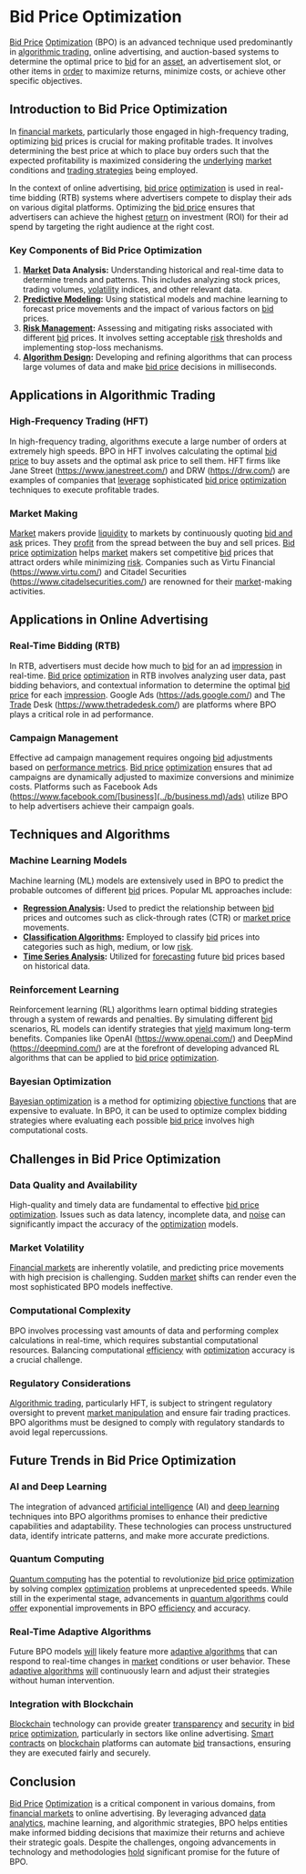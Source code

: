 # Bid Price Optimization

[Bid Price](../b/bid_price.md) [Optimization](../o/optimization.md) (BPO) is an advanced technique used predominantly in [algorithmic trading](../a/algorithmic_trading.md), online advertising, and auction-based systems to determine the optimal price to [bid](../b/bid.md) for an [asset](../a/asset.md), an advertisement slot, or other items in [order](../o/order.md) to maximize returns, minimize costs, or achieve other specific objectives.

## Introduction to Bid Price Optimization

In [financial markets](../f/financial_market.md), particularly those engaged in high-frequency trading, optimizing [bid](../b/bid.md) prices is crucial for making profitable trades. It involves determining the best price at which to place buy orders such that the expected profitability is maximized considering the [underlying](../u/underlying.md) [market](../m/market.md) conditions and [trading strategies](../t/trading_strategies.md) being employed. 

In the context of online advertising, [bid price](../b/bid_price.md) [optimization](../o/optimization.md) is used in real-time bidding (RTB) systems where advertisers compete to display their ads on various digital platforms. Optimizing the [bid price](../b/bid_price.md) ensures that advertisers can achieve the highest [return](../r/return.md) on investment (ROI) for their ad spend by targeting the right audience at the right cost.

### Key Components of Bid Price Optimization

1. **[Market](../m/market.md) Data Analysis:** Understanding historical and real-time data to determine trends and patterns. This includes analyzing stock prices, trading volumes, [volatility](../v/volatility.md) indices, and other relevant data.
2. **[Predictive Modeling](../p/predictive_modeling.md):** Using statistical models and machine learning to forecast price movements and the impact of various factors on [bid](../b/bid.md) prices.
3. **[Risk Management](../r/risk_management.md):** Assessing and mitigating risks associated with different [bid](../b/bid.md) prices. It involves setting acceptable [risk](../r/risk.md) thresholds and implementing stop-loss mechanisms.
4. **[Algorithm Design](../a/algorithm_design.md):** Developing and refining algorithms that can process large volumes of data and make [bid price](../b/bid_price.md) decisions in milliseconds.

## Applications in Algorithmic Trading

### High-Frequency Trading (HFT)

In high-frequency trading, algorithms execute a large number of orders at extremely high speeds. BPO in HFT involves calculating the optimal [bid price](../b/bid_price.md) to buy assets and the optimal ask price to sell them. HFT firms like Jane Street (https://www.janestreet.com/) and DRW (https://drw.com/) are examples of companies that [leverage](../l/leverage.md) sophisticated [bid price](../b/bid_price.md) [optimization](../o/optimization.md) techniques to execute profitable trades.

### Market Making

[Market](../m/market.md) makers provide [liquidity](../l/liquidity.md) to markets by continuously quoting [bid and ask](../b/bid_and_ask.md) prices. They [profit](../p/profit.md) from the spread between the buy and sell prices. [Bid price](../b/bid_price.md) [optimization](../o/optimization.md) helps [market](../m/market.md) makers set competitive [bid](../b/bid.md) prices that attract orders while minimizing [risk](../r/risk.md). Companies such as Virtu Financial (https://www.virtu.com/) and Citadel Securities (https://www.citadelsecurities.com/) are renowned for their [market](../m/market.md)-making activities.

## Applications in Online Advertising

### Real-Time Bidding (RTB)

In RTB, advertisers must decide how much to [bid](../b/bid.md) for an ad [impression](../i/impression.md) in real-time. [Bid price](../b/bid_price.md) [optimization](../o/optimization.md) in RTB involves analyzing user data, past bidding behaviors, and contextual information to determine the optimal [bid price](../b/bid_price.md) for each [impression](../i/impression.md). Google Ads (https://ads.google.com/) and The [Trade](../t/trade.md) Desk (https://www.thetradedesk.com/) are platforms where BPO plays a critical role in ad performance.

### Campaign Management

Effective ad campaign management requires ongoing [bid](../b/bid.md) adjustments based on [performance metrics](../p/performance_metrics.md). [Bid price](../b/bid_price.md) [optimization](../o/optimization.md) ensures that ad campaigns are dynamically adjusted to maximize conversions and minimize costs. Platforms such as Facebook Ads (https://www.facebook.com/[business](../b/business.md)/ads) utilize BPO to help advertisers achieve their campaign goals.

## Techniques and Algorithms

### Machine Learning Models

Machine learning (ML) models are extensively used in BPO to predict the probable outcomes of different [bid](../b/bid.md) prices. Popular ML approaches include:

- **[Regression Analysis](../r/regression_analysis.md):** Used to predict the relationship between [bid](../b/bid.md) prices and outcomes such as click-through rates (CTR) or [market price](../m/market_price.md) movements.
- **[Classification Algorithms](../c/classification_algorithms.md):** Employed to classify [bid](../b/bid.md) prices into categories such as high, medium, or low [risk](../r/risk.md).
- **[Time Series Analysis](../t/time_series_analysis.md):** Utilized for [forecasting](../f/forecasting.md) future [bid](../b/bid.md) prices based on historical data.

### Reinforcement Learning

Reinforcement learning (RL) algorithms learn optimal bidding strategies through a system of rewards and penalties. By simulating different [bid](../b/bid.md) scenarios, RL models can identify strategies that [yield](../y/yield.md) maximum long-term benefits. Companies like OpenAI (https://www.openai.com/) and DeepMind (https://deepmind.com/) are at the forefront of developing advanced RL algorithms that can be applied to [bid price](../b/bid_price.md) [optimization](../o/optimization.md).

### Bayesian Optimization

[Bayesian optimization](../b/bayesian_optimization.md) is a method for optimizing [objective functions](../o/objective_functions_in_trading.md) that are expensive to evaluate. In BPO, it can be used to optimize complex bidding strategies where evaluating each possible [bid price](../b/bid_price.md) involves high computational costs.

## Challenges in Bid Price Optimization

### Data Quality and Availability

High-quality and timely data are fundamental to effective [bid price](../b/bid_price.md) [optimization](../o/optimization.md). Issues such as data latency, incomplete data, and [noise](../n/noise.md) can significantly impact the accuracy of the [optimization](../o/optimization.md) models.

### Market Volatility

[Financial markets](../f/financial_market.md) are inherently volatile, and predicting price movements with high precision is challenging. Sudden [market](../m/market.md) shifts can render even the most sophisticated BPO models ineffective.

### Computational Complexity

BPO involves processing vast amounts of data and performing complex calculations in real-time, which requires substantial computational resources. Balancing computational [efficiency](../e/efficiency.md) with [optimization](../o/optimization.md) accuracy is a crucial challenge.

### Regulatory Considerations

[Algorithmic trading](../a/algorithmic_trading.md), particularly HFT, is subject to stringent regulatory oversight to prevent [market manipulation](../m/market_manipulation.md) and ensure fair trading practices. BPO algorithms must be designed to comply with regulatory standards to avoid legal repercussions.

## Future Trends in Bid Price Optimization

### AI and Deep Learning

The integration of advanced [artificial intelligence](../a/artificial_intelligence_in_trading.md) (AI) and [deep learning](../d/deep_learning.md) techniques into BPO algorithms promises to enhance their predictive capabilities and adaptability. These technologies can process unstructured data, identify intricate patterns, and make more accurate predictions.

### Quantum Computing

[Quantum computing](../q/quantum_computing_in_trading.md) has the potential to revolutionize [bid price](../b/bid_price.md) [optimization](../o/optimization.md) by solving complex [optimization](../o/optimization.md) problems at unprecedented speeds. While still in the experimental stage, advancements in [quantum algorithms](../q/quantum_algorithms_in_trading.md) could [offer](../o/offer.md) exponential improvements in BPO [efficiency](../e/efficiency.md) and accuracy.

### Real-Time Adaptive Algorithms

Future BPO models [will](../w/will.md) likely feature more [adaptive algorithms](../a/adaptive_algorithms.md) that can respond to real-time changes in [market](../m/market.md) conditions or user behavior. These [adaptive algorithms](../a/adaptive_algorithms.md) [will](../w/will.md) continuously learn and adjust their strategies without human intervention.

### Integration with Blockchain

[Blockchain](../b/blockchain_in_trading.md) technology can provide greater [transparency](../t/transparency.md) and [security](../s/security.md) in [bid price](../b/bid_price.md) [optimization](../o/optimization.md), particularly in sectors like online advertising. [Smart contracts](../s/smart_contracts_in_trading.md) on [blockchain](../b/blockchain_in_trading.md) platforms can automate [bid](../b/bid.md) transactions, ensuring they are executed fairly and securely.

## Conclusion

[Bid Price](../b/bid_price.md) [Optimization](../o/optimization.md) is a critical component in various domains, from [financial markets](../f/financial_market.md) to online advertising. By leveraging advanced [data analytics](../d/data_analytics.md), machine learning, and algorithmic strategies, BPO helps entities make informed bidding decisions that maximize their returns and achieve their strategic goals. Despite the challenges, ongoing advancements in technology and methodologies [hold](../h/hold.md) significant promise for the future of BPO.